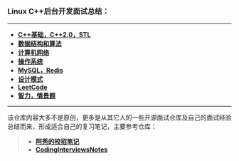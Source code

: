 ### Linux C++后台开发面试总结：

***


* **[C++基础，C++2.0，STL](C++基础，C++2.0，STL.md)**
* **[数据结构和算法](https://github.com/duycc/data-structure-and-algorithm)**
* **[计算机网络](计算机网络.md)**
* **[操作系统](操作系统.md)**
* **[MySQL，Redis](MySQL，Redis.md)**
* **[设计模式](https://github.com/duycc/DesignPattern)**
* **[LeetCode](https://github.com/duycc/leetcode)**
* **[智力，情景题](智力，情景题.md)**

***

该仓库内容大多不是原创，更多是从其它人的一些开源面试仓库及自己的面试经验总结而来，形成适合自己的复习笔记，主要参考仓库：

> * **[阿秀的校招笔记](https://github.com/forthespada/InterviewGuide)**
> * **[CodingInterviewsNotes](https://github.com/yzhu798/CodingInterviewsNotes)**

